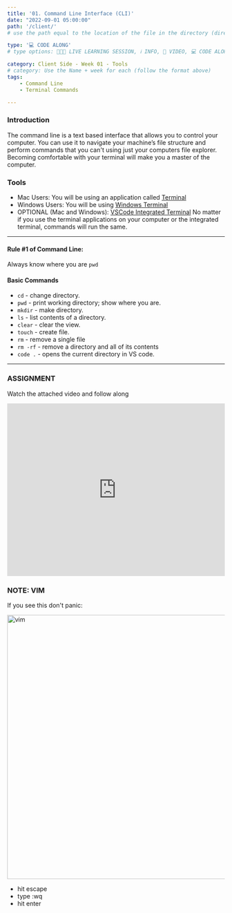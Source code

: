 ```yaml
---
title: '01. Command Line Interface (CLI)'
date: "2022-09-01 05:00:00"
path: '/client/'
# use the path equal to the location of the file in the directory (directory structure)

type: '💻 CODE ALONG'
# type options: 👩🏽‍🏫 LIVE LEARNING SESSION, ℹ️ INFO, 🎥 VIDEO, 💻 CODE ALONG, 🥼LAB, ↩️ REVIEW/NOTES, 👥 GROUP LEARNING, 👷🏼‍♂️ GROUP PROJECT, 🧠 ASSESSMENT, 📝 ASSIGNMENT

category: Client Side - Week 01 - Tools
# category: Use the Name + week for each (follow the format above)
tags: 
    - Command Line
    - Terminal Commands

---
```

### Introduction
The command line is a text based interface that allows you to control your computer. You can use it to navigate your machine’s file structure and perform commands that you can't using just your computers file explorer. Becoming comfortable with your terminal will make you a master of the computer.

### Tools
- Mac Users: You will be using an application called [Terminal](https://support.apple.com/guide/terminal/welcome/mac)
- Windows Users: You will be using [Windows Terminal](https://www.microsoft.com/en-us/p/windows-terminal-preview/9n0dx20hk701)
- OPTIONAL (Mac and Windows): [VSCode Integrated Terminal](https://code.visualstudio.com/docs/editor/integrated-terminal)
No matter if you use the terminal applications on your computer or the integrated terminal, commands will run the same.

____________________

#### Rule #1 of Command Line:
Always know where you are `pwd`

#### Basic Commands
- `cd` - change directory.
- `pwd` - print working directory; show where you are.
- `mkdir` - make directory.
- `ls` - list contents of a directory.
- `clear` - clear the view.
- `touch` - create file.
- `rm` - remove a single file
- `rm -rf` - remove a directory and all of its contents
- `code .` - opens the current directory in VS code.
_____________

### ASSIGNMENT
Watch the attached video and follow along

<iframe width="100%" height="400" src="https://www.youtube.com/embed/zCtjYlNH7-8" title="YouTube video player" frameborder="0" allow="accelerometer; autoplay; clipboard-write; encrypted-media; gyroscope; picture-in-picture" allowfullscreen></iframe>

### NOTE: VIM
If you see this don't panic:

<img width="612" alt="vim" src="https://user-images.githubusercontent.com/29741570/189192882-03b226a3-dc7a-4697-b8d8-6b3a741b5d3a.png">

- hit escape
- type :wq
- hit enter
